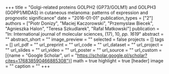 +++
title = "Golgi-related proteins GOLPH2 (GP73/GOLM1) and GOLPH3 (GOPP1/MIDAS) in cutaneous melanoma: patterns of expression and prognostic significance"
date = "2016-01-01"
publication_types = ["2"]
authors = ["Piotr Donizy", "Maciej Kaczorowski", "Przemyslaw Biecek", "Agnieszka Halon", "Teresa Szkudlarek", "Rafal Matkowski"]
publication = "In: International journal of molecular sciences, (17), 10, _pp. 1619_"
abstract = ""
abstract_short = ""
image_preview = ""
selected = false
projects = []
tags = []
url_pdf = ""
url_preprint = ""
url_code = ""
url_dataset = ""
url_project = ""
url_slides = ""
url_video = ""
url_poster = ""
url_source = ""
url_custom = [{name = "Google Scholar", url = "https://scholar.google.pl/scholar?cites=176838590466885308"}]
math = true
highlight = true
[header]
image = ""
caption = ""
+++

